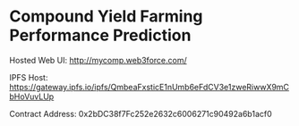 # Compound Yield Farming Performance Prediction
Hosted Web UI: http://mycomp.web3force.com/

IPFS Host: https://gateway.ipfs.io/ipfs/QmbeaFxsticE1nUmb6eFdCV3e1zweRiwwX9mCbHoVuvLUp

Contract Address: 0x2bDC38f7Fc252e2632c6006271c90492a6b1acf0

